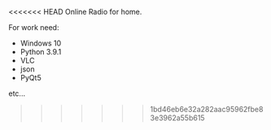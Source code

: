 <<<<<<< HEAD
Online Radio for home.

For work need:
- Windows 10
- Python 3.9.1
- VLC
- json
- PyQt5

etc...
>>>>>>> 1bd46eb6e32a282aac95962fbe83e3962a55b615
